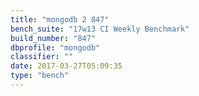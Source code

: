 ```yaml
---
title: "mongodb 2 847"
bench_suite: "17w13 CI Weekly Benchmark"
build_number: "847"
dbprofile: "mongodb"
classifier: ""
date: 2017-03-27T05:09:35
type: "bench"
---
```


